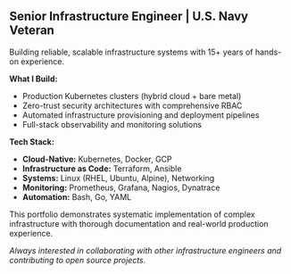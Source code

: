 ## Senior Infrastructure Engineer | U.S. Navy Veteran

Building reliable, scalable infrastructure systems with 15+ years of hands-on experience.

**What I Build:**
- Production Kubernetes clusters (hybrid cloud + bare metal)
- Zero-trust security architectures with comprehensive RBAC
- Automated infrastructure provisioning and deployment pipelines
- Full-stack observability and monitoring solutions

**Tech Stack:**
- **Cloud-Native:** Kubernetes, Docker, GCP
- **Infrastructure as Code:** Terraform, Ansible
- **Systems:** Linux (RHEL, Ubuntu, Alpine), Networking
- **Monitoring:** Prometheus, Grafana, Nagios, Dynatrace  
- **Automation:** Bash, Go, YAML

This portfolio demonstrates systematic implementation of complex infrastructure with thorough documentation and real-world production experience.

*Always interested in collaborating with other infrastructure engineers and contributing to open source projects.*
